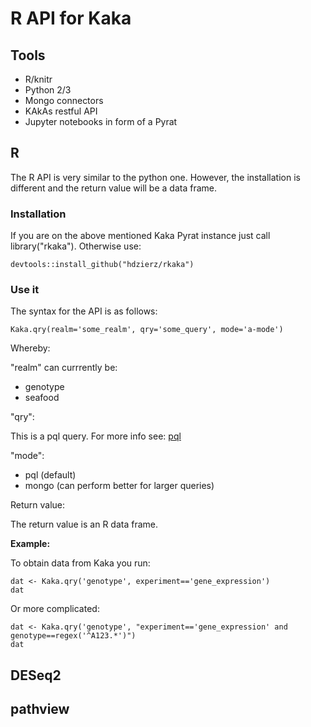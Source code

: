 # R API for Kaka

## Tools

- R/knitr
- Python 2/3
- Mongo connectors
- KAkAs restful API
- Jupyter notebooks in form of a Pyrat



## R

The R API is very similar to the python one. However, the installation is different and the return value will be a data frame.

### Installation

If you are on the above mentioned Kaka Pyrat instance just call library("rkaka"). Otherwise use:

```
devtools::install_github("hdzierz/rkaka")
```


### Use it

The syntax for the API is as follows:

```
Kaka.qry(realm='some_realm', qry='some_query', mode='a-mode') 
```

Whereby:

"realm" can currrently be:

- genotype
- seafood

"qry":

This is a pql query. For more info see: [pql](https://github.com/alonho/pql)

"mode":

- pql (default)
- mongo (can perform better for larger queries)

Return value:

The return value is an R data frame.

**Example:**

To obtain data from Kaka you run:

```
dat <- Kaka.qry('genotype', experiment=='gene_expression')
dat
```

Or more complicated:

```
dat <- Kaka.qry('genotype', "experiment=='gene_expression' and genotype==regex('^A123.*')")
dat
```


## DESeq2

## pathview



